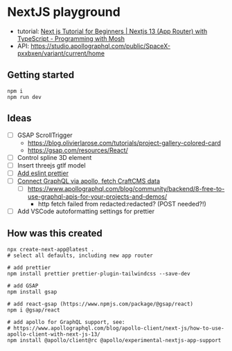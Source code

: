 
# NextJS playground

- tutorial: [Next js Tutorial for Beginners | Nextjs 13 (App Router) with TypeScript - Programming with Mosh](https://www.youtube.com/watch?v=ZVnjOPwW4ZA&t=602s)
- API: https://studio.apollographql.com/public/SpaceX-pxxbxen/variant/current/home

## Getting started 
```
npm i
npm run dev
```

## Ideas

- [ ] GSAP ScrollTrigger
  - https://blog.olivierlarose.com/tutorials/project-gallery-colored-card
  - https://gsap.com/resources/React/
- [ ] Control spline 3D element
- [ ] Insert threejs gtlf model
- [ ] [Add eslint prettier](https://github.com/prettier/eslint-config-prettier)
- [ ] [Connect GraphQL via apollo, fetch CraftCMS data](https://www.apollographql.com/blog/apollo-client/next-js/how-to-use-apollo-client-with-next-js-13/)
  - [ ] https://www.apollographql.com/blog/community/backend/8-free-to-use-graphql-apis-for-your-projects-and-demos/
    - http fetch failed from redacted:redacted? (POST needed?!)
- [ ] Add VSCode autoformatting settings for prettier

## How was this created

```
npx create-next-app@latest .
# select all defaults, including new app router

# add prettier
npm install prettier prettier-plugin-tailwindcss --save-dev

# add GSAP
npm install gsap

# add react-gsap (https://www.npmjs.com/package/@gsap/react)
npm i @gsap/react

# add apollo for GraphQL support, see:
# https://www.apollographql.com/blog/apollo-client/next-js/how-to-use-apollo-client-with-next-js-13/
npm install @apollo/client@rc @apollo/experimental-nextjs-app-support

```
